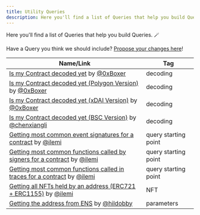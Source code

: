 ```yaml
---
title: Utility Queries
description: Here you'll find a list of Queries that help you build Queries. 🪄
---
```


Here you'll find a list of Queries that help you build Queries. 🪄

Have a Query you think we should include? [Propose your changes here](https://github.com/duneanalytics/docs/edit/master/docs/getting-started/utility-queries.md)!

| Name/Link  | Tag  |
| -----------| ---- |
| [Is my Contract decoded yet](https://dune.com/0xBoxer/Is-my-Contract-decoded-yet) by [@0xBoxer](https://dune.com/0xBoxer) | decoding |
| [Is my Contract decoded yet (Polygon Version)](https://dune.com/0xBoxer/Is-my-Contract-decoded-yet-(Polygon-Version)) by [@0xBoxer](https://dune.com/0xBoxer) | decoding | 
| [Is my Contract decoded yet (xDAI Version)](https://dune.com/0xBoxer/Is-my-Contract-decoded-yet-(xDai-Version)) by [@0xBoxer](https://dune.com/0xBoxer) | decoding |
[Is my Contract decoded yet (BSC Version)](https://dune.com/chenxiangli/Is-my-Contract-decoded-yet-(BSC-Version)) by [@chenxiangli](https://dune.com/chenxiangli) | decoding |
| [Getting most common event signatures for a contract](https://dune.com/queries/236184) by [@ilemi](https://dune.com/ilemi) | query starting point |
| [Getting most common functions called by signers for a contract](https://dune.com/queries/236194) by [@ilemi](https://dune.com/ilemi) | query starting point |
| [Getting most common functions called in traces for a contract](https://dune.com/queries/278361) by [@ilemi](https://dune.com/ilemi) | query starting point |
| [Getting all NFTs held by an address (ERC721 + ERC1155)](https://dune.com/queries/225147/422359) by [@ilemi](https://dune.com/ilemi) | NFT |
| [Getting the address from ENS](https://dune.com/queries/230953) by [@hildobby](https://dune.com/hildobby) | parameters |